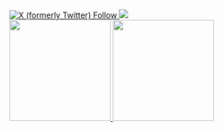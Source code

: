 <div>
<a href="https://twitter.com/henriwasd" target="_blank"><img alt="X (formerly Twitter) Follow" src="https://img.shields.io/twitter/follow/henriwasd">
</a>
<a href="https://www.linkedin.com/in/henrique-silva-215b66b6/" target="_blank"><img loading="lazy" src="https://img.shields.io/badge/-LinkedIn-%230077B5?style=for-the-badge&logo=linkedin&logoColor=white" target="_blank"></a>   
</div>
<div>
<a href="https://github.com/henriwasd">
<img loading="lazy" height="180em" src="https://github-readme-stats.vercel.app/api/top-langs/?username=henriwasd&layout=compact&langs_count=7&theme=dracula"/>
<img loading="lazy" height="180em" src="https://github-readme-stats.vercel.app/api?username=henriwasd&show_icons=true&theme=dracula&include_all_commits=true&count_private=true"/>
</div>
